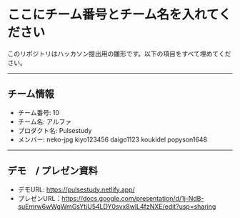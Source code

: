 # ここにチーム番号とチーム名を入れてください

このリポジトリはハッカソン提出用の雛形です。以下の項目をすべて埋めてください。

---

## チーム情報
- チーム番号: 10
- チーム名: アルファ
- プロダクト名: Pulsestudy
- メンバー: 
neko-jpg
kiyo123456
daigo1123
koukidel
popyson1648

---

## デモ　/ プレゼン資料
- デモURL: https://pulsestudy.netlify.app/
- プレゼンURL：https://docs.google.com/presentation/d/1j-NdB-suEmrw6wWgWmGsYtjU54LDY0svx8wlL4fzNXE/edit?usp=sharing
